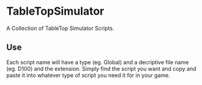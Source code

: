 # TableTopSimulator
A Collection of TableTop Simulator Scripts.

## Use
Each script name will have a type (eg. Global) and a decriptive file name (eg. D100) and the extension.  Simply find the script you want and copy and paste it into whatever type of script you need it for in your game.
